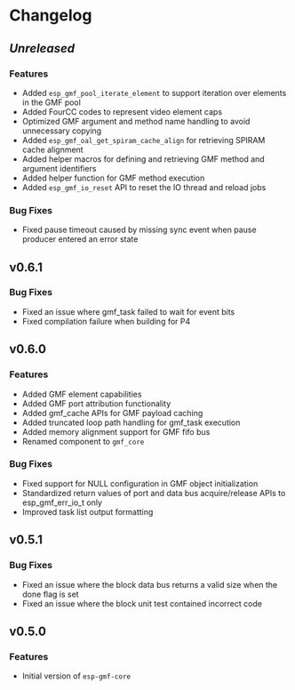# Changelog

## *Unreleased*

### Features
- Added `esp_gmf_pool_iterate_element` to support iteration over elements in the GMF pool
- Added FourCC codes to represent video element caps
- Optimized GMF argument and method name handling to avoid unnecessary copying
- Added `esp_gmf_oal_get_spiram_cache_align` for retrieving SPIRAM cache alignment
- Added helper macros for defining and retrieving GMF method and argument identifiers
- Added helper function for GMF method execution
- Added `esp_gmf_io_reset` API to reset the IO thread and reload jobs

### Bug Fixes

- Fixed pause timeout caused by missing sync event when pause producer entered an error state

## v0.6.1

### Bug Fixes

- Fixed an issue where gmf_task failed to wait for event bits
- Fixed compilation failure when building for P4


## v0.6.0

### Features
- Added GMF element capabilities
- Added GMF port attribution functionality
- Added gmf_cache APIs for GMF payload caching
- Added truncated loop path handling for gmf_task execution
- Added memory alignment support for GMF fifo bus
- Renamed component to `gmf_core`

### Bug Fixes

- Fixed support for NULL configuration in GMF object initialization
- Standardized return values of port and data bus acquire/release APIs to esp_gmf_err_io_t only
- Improved task list output formatting

## v0.5.1

### Bug Fixes

- Fixed an issue where the block data bus returns a valid size when the done flag is set
- Fixed an issue where the block unit test contained incorrect code


## v0.5.0

### Features

- Initial version of `esp-gmf-core`